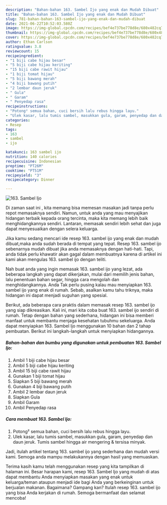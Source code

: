 ```yaml
---
description: "Bahan-bahan 163. Sambel Ijo yang enak dan Mudah Dibuat"
title: "Bahan-bahan 163. Sambel Ijo yang enak dan Mudah Dibuat"
slug: 781-bahan-bahan-163-sambel-ijo-yang-enak-dan-mudah-dibuat
date: 2021-06-22T10:52:03.580Z
image: https://img-global.cpcdn.com/recipes/bef4e737be778d8e/680x482cq70/163-sambel-ijo-foto-resep-utama.jpg
thumbnail: https://img-global.cpcdn.com/recipes/bef4e737be778d8e/680x482cq70/163-sambel-ijo-foto-resep-utama.jpg
cover: https://img-global.cpcdn.com/recipes/bef4e737be778d8e/680x482cq70/163-sambel-ijo-foto-resep-utama.jpg
author: Ethan Carlson
ratingvalue: 3.8
reviewcount: 15
recipeingredient:
- "1 biji cabe hijau besar"
- "5 biji cabe hijau keriting"
- "15 biji cabe rawit hijau"
- "1 biji tomat hijau"
- "5 biji bawang merah"
- "4 biji bawang putih"
- "2 lembar daun jeruk"
- " Gula"
- " Garam"
- " Penyedap rasa"
recipeinstructions:
- "Potong² semua bahan, cuci bersih lalu rebus hingga layu."
- "Ulek kasar, lalu tumis sambel, masukkan gula, garam, penyedap dan daun jeruk. Tumis sambel hingga air mengering &amp; tersisa minyak."
categories:
- Resep
tags:
- 163
- sambel
- ijo

katakunci: 163 sambel ijo 
nutrition: 140 calories
recipecuisine: Indonesian
preptime: "PT26M"
cooktime: "PT51M"
recipeyield: "3"
recipecategory: Dinner

---
```



![163. Sambel Ijo](https://img-global.cpcdn.com/recipes/bef4e737be778d8e/680x482cq70/163-sambel-ijo-foto-resep-utama.jpg)

Di zaman  saat ini , kita memang bisa memesan masakan jadi tanpa perlu repot memasaknya sendiri. Namun, untuk anda yang mau menyajikan hidangan terbaik kepada orang tercinta, maka kita memang lebih baik menghidangkannya sendiri. Lantaran, memasak sendiri lebih sehat dan juga dapat menyesuaikan dengan selera keluarga.

Jika kamu sedang mencari ide resep 163. sambel ijo yang enak dan mudah dibuat,maka anda sudah berada di tempat yang tepat. Resep 163. sambel ijo  sebenarnya mudah dibuat jika anda memasaknya dengan hati-hati. Tapi, anda tidak perlu khawatir akan gagal dalam membuatnya 
karena di artikel ini kami akan mengulas 163. sambel ijo dengan teliti.  



Nah buat anda yang ingin memasak 163. sambel ijo yang lezat, ada beberapa langkah yang dapat dikerjakan, mulai dari memilih jenis bahan, lalu penentuan bahan segar, hingga cara mengolah dan menghidangkannya. Anda Tak perlu pusing kalau mau menyiapkan 163. sambel ijo yang enak di rumah. Sebab, asalkan kamu  tahu triknya, maka hidangan ini dapat menjadi suguhan yang spesial.

Berikut, ada beberapa cara praktis  dalam memasak resep 163. sambel ijo yang siap dikreasikan. Kali ini, mari kita coba buat 163. sambel ijo sendiri di rumah. Tetap dengan bahan yang sederhana, hidangan ini bisa memberi manfaat untuk membantu menjaga kesehatan tubuhmu sekeluarga. Anda dapat menyiapkan 163. Sambel Ijo menggunakan 10 bahan dan 2 tahap pembuatan. Berikut ini langkah-langkah untuk menyiapkan hidangannya.

<!--inarticleads1-->

##### Bahan-bahan dan bumbu yang digunakan untuk pembuatan 163. Sambel Ijo:

1. Ambil 1 biji cabe hijau besar
1. Ambil 5 biji cabe hijau keriting
1. Ambil 15 biji cabe rawit hijau
1. Gunakan 1 biji tomat hijau
1. Siapkan 5 biji bawang merah
1. Gunakan 4 biji bawang putih
1. Ambil 2 lembar daun jeruk
1. Siapkan  Gula
1. Ambil  Garam
1. Ambil  Penyedap rasa




<!--inarticleads2-->

##### Cara membuat 163. Sambel Ijo:

1. Potong² semua bahan, cuci bersih lalu rebus hingga layu.
1. Ulek kasar, lalu tumis sambel, masukkan gula, garam, penyedap dan daun jeruk. Tumis sambel hingga air mengering &amp; tersisa minyak.




Jadi, itulah artikel tentang  163. sambel ijo  yang sederhana dan mudah versi kami. Semoga anda mampu melakukannya dengan hasil yang memuaskan. 

Terima kasih kamu telah menggunakan resep yang kita tampilkan di halaman ini. Besar harapan kami, resep  163. Sambel Ijo yang mudah di atas dapat membantu Anda menyiapkan masakan yang enak untuk keluarga/teman ataupun menjadi ide bagi Anda yang berkeinginan untuk berjualan makanan. Bagaimana? Gampang kan? Itulah resep 163. sambel ijo yang bisa Anda kerjakan di rumah. Semoga bermanfaat dan selamat mencoba!

